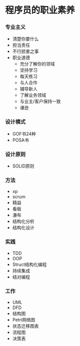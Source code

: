 # 程序员的职业素养

### 专业主义
- 清楚你要什么
- 担当责任
- 不行损害之事
- 职业道德
	- 充分了解你的领域
	- 坚持学习
	- 每天练习
	- 与人合作
	- 辅导新人
	- 了解业务领域
	- 与业主/客户保持一致
	- 谦逊
	
### 设计模式
- GOF书24种
- POSA书

### 设计原则
- SOLID原则

### 方法
- xp
- scrum
- 精益
- 看板
- 瀑布
- 结构化分析
- 结构化设计

### 实践
- TDD
- OOP
- Struct结构化编程
- 持续集成
- 结对编程

### 工作
- UML
- DFD
- 结构图
- Petri网络图
- 状态迁移图表
- 流程图
- 决策表